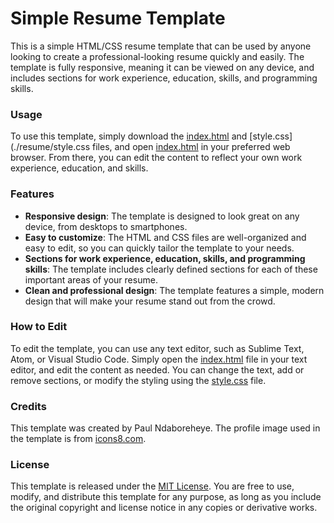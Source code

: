 # Simple Resume Template
This is a simple HTML/CSS resume template that can be used by anyone looking to create a professional-looking resume quickly and easily. The template is fully responsive, meaning it can be viewed on any device, and includes sections for work experience, education, skills, and programming skills.

### Usage
To use this template, simply download the [index.html](./resume/index.html) and [style.css](./resume/style.css files, and open [index.html](./resume/index.html) in your preferred web browser. From there, you can edit the content to reflect your own work experience, education, and skills.

### Features
- **Responsive design**: The template is designed to look great on any device, from desktops to smartphones. <br>
- **Easy to customize**: The HTML and CSS files are well-organized and easy to edit, so you can quickly tailor the template to your needs. <br>
- **Sections for work experience, education, skills, and programming skills**: The template includes clearly defined sections for each of these important areas of your resume. <br>
- **Clean and professional design**: The template features a simple, modern design that will make your resume stand out from the crowd.

### How to Edit
To edit the template, you can use any text editor, such as Sublime Text, Atom, or Visual Studio Code. Simply open the [index.html](./resume/index.html) file in your text editor, and edit the content as needed. You can change the text, add or remove sections, or modify the styling using the [style.css](./resume/style.css) file.

### Credits
This template was created by Paul Ndaboreheye. The profile image used in the template is from [icons8.com](https://icons8.com/).

### License
This template is released under the [MIT License](./LICENSE). You are free to use, modify, and distribute this template for any purpose, as long as you include the original copyright and license notice in any copies or derivative works.

